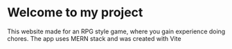 # Welcome to my project

This website made for an RPG style game, where you gain experience doing chores. The app uses MERN stack and was created with Vite
